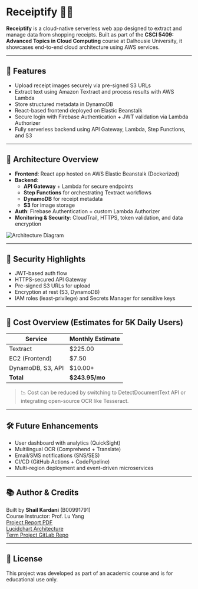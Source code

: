 # Receiptify 📸🧾

**Receiptify** is a cloud-native serverless web app designed to extract and manage data from shopping receipts. Built as part of the **CSCI 5409: Advanced Topics in Cloud Computing** course at Dalhousie University, it showcases end-to-end cloud architecture using AWS services.

---

## 🚀 Features

- Upload receipt images securely via pre-signed S3 URLs
- Extract text using Amazon Textract and process results with AWS Lambda
- Store structured metadata in DynamoDB
- React-based frontend deployed on Elastic Beanstalk
- Secure login with Firebase Authentication + JWT validation via Lambda Authorizer
- Fully serverless backend using API Gateway, Lambda, Step Functions, and S3

---

## 🧱 Architecture Overview

- **Frontend**: React app hosted on AWS Elastic Beanstalk (Dockerized)
- **Backend**:
  - **API Gateway** + Lambda for secure endpoints
  - **Step Functions** for orchestrating Textract workflows
  - **DynamoDB** for receipt metadata
  - **S3** for image storage
- **Auth**: Firebase Authentication + custom Lambda Authorizer
- **Monitoring & Security**: CloudTrail, HTTPS, token validation, and data encryption

![Architecture Diagram](receiptify.png)

---

## 🔐 Security Highlights

- JWT-based auth flow
- HTTPS-secured API Gateway
- Pre-signed S3 URLs for upload
- Encryption at rest (S3, DynamoDB)
- IAM roles (least-privilege) and Secrets Manager for sensitive keys

---

## 💸 Cost Overview (Estimates for 5K Daily Users)

| Service           | Monthly Estimate |
|------------------|------------------|
| Textract          | \$225.00         |
| EC2 (Frontend)    | \$7.50           |
| DynamoDB, S3, API | \$10.00+         |
| **Total**         | **\$243.95/mo**  |

> 📉 Cost can be reduced by switching to DetectDocumentText API or integrating open-source OCR like Tesseract.

---

## 🛠️ Future Enhancements

- User dashboard with analytics (QuickSight)
- Multilingual OCR (Comprehend + Translate)
- Email/SMS notifications (SNS/SES)
- CI/CD (GitHub Actions + CodePipeline)
- Multi-region deployment and event-driven microservices

---

## 📚 Author & Credits

Built by **Shail Kardani** (B00991791)  
Course Instructor: Prof. Lu Yang  
[Project Report PDF](link-to-pdf-if-uploaded)  
[Lucidchart Architecture](https://lucid.app/lucidchart/c3e3972c-450b-4bc8-a1a7-00a25815340f/view)  
[Term Project GitLab Repo](https://git.cs.dal.ca/courses/2025-winter/csci-4145_5409/kardani/-/tree/main/term-project)

---

## 📄 License

This project was developed as part of an academic course and is for educational use only.
